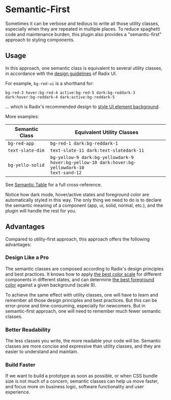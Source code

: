 # Semantic-First

Sometimes it can be verbose and tedious to write all those utility classes, especially when they are repeated in multiple places. To reduce spaghetti code and maintenance burden, this plugin also provides a "semantic-first" approach to styling components.

## Usage

In this approach, one semantic class is equivalent to several utility classes, in accordance with the [design guidelines](https://www.radix-ui.com/colors/docs/palette-composition/understanding-the-scale) of Radix UI.

For example, `bg-red-ui` is a shorthand for:

```
bg-red-3 hover:bg-red-4 active:bg-red-5 dark:bg-reddark-3 dark:hover:bg-reddark-4 dark:active:bg-reddark-5

```

... which is Radix's recommended design to [style UI element background](https://www.radix-ui.com/colors/docs/palette-composition/understanding-the-scale#steps-35-component-backgrounds).

More examples:

| Semantic Class   | Equivalent Utility Classes                                                                                   |
| ---------------- | ------------------------------------------------------------------------------------------------------------ |
| `bg-red-app`     | `bg-red-1 dark:bg-reddark-1`                                                                                 |
| `text-slate-dim` | `text-slate-11 dark:text-slatedark-11`                                                                       |
| `bg-yello-solid` | `bg-yellow-9 dark:bg-yellowdark-9`<br />`hover:bg-yellow-10 dark:hover:bg-yellowdark-10`<br />`text-sand-12` |

See [Semantic Table](/v1/reference/semantic-table) for a full cross-reference.

Notice how dark mode, hover/active states and foreground color are automatically styled in this way. The only thing we need to do is to declare the semantic meaning of a component (app, ui, solid, normal, etc.), and the plugin will handle the rest for you.

## Advantages

Compared to utility-first approach, this approach offers the following advantages:

### Design Like a Pro

The semantic classes are composed according to Radix's design principles and best practices. It knows how to apply [the best color scale](https://www.radix-ui.com/colors/docs/palette-composition/understanding-the-scale) for different components in different states, and can determine [the best foreground color](https://www.radix-ui.com/colors/docs/palette-composition/composing-a-palette#natural-pairing) against a given background (scale 9).

To achieve the same effect with utility classes, one will have to learn and remember all those design principles and best practices. But this can be error-prone and time-consuming, especially for newcomers. But in semantic-first approach, one will need to remember much fewer semantic classes.

### Better Readability

The less classes you write, the more readable your code will be. Semantic classes are more concise and expressive than utility classes, and they are easier to understand and maintain.

### Build Faster

If we want to build a prototype as soon as possible, or when CSS bundle size is not much of a concern, semantic classes can help us move faster, and focus more on business logic, software functionality and user experience.
